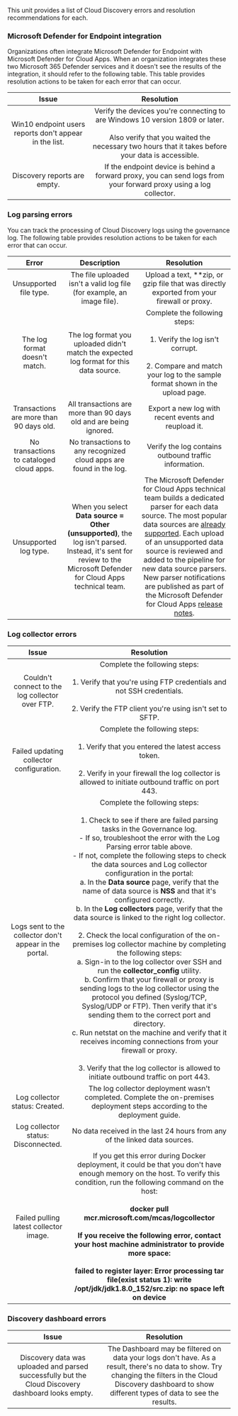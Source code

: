 This unit provides a list of Cloud Discovery errors and resolution recommendations for each.

### Microsoft Defender for Endpoint integration

Organizations often integrate Microsoft Defender for Endpoint with Microsoft Defender for Cloud Apps. When an organization integrates these two Microsoft 365 Defender services and it doesn't see the results of the integration, it should refer to the following table. This table provides resolution actions to be taken for each error that can occur.

|                       **Issue**                        |                                                                                     **Resolution**                                                                                     |
|:------------------------------------------------------:|:--------------------------------------------------------------------------------------------------------------------------------------------------------------------------------------:|
| Win10 endpoint users reports don't appear in the list. | Verify the devices you're connecting to are Windows 10 version 1809 or later.<br><br>Also verify that you waited the necessary two hours that it takes before your data is accessible. |
|              Discovery reports are empty.              |                                   If the endpoint device is behind a forward proxy, you can send logs from your forward proxy using a log collector.                                   |

### Log parsing errors

You can track the processing of Cloud Discovery logs using the governance log. The following table provides resolution actions to be taken for each error that can occur.

|                **Error**                 |                                                                           **Description**                                                                           |                                                                                                                                                                                                                                                                       **Resolution**                                                                                                                                                                                                                                                                       |
|:----------------------------------------:|:-------------------------------------------------------------------------------------------------------------------------------------------------------------------:|:----------------------------------------------------------------------------------------------------------------------------------------------------------------------------------------------------------------------------------------------------------------------------------------------------------------------------------------------------------------------------------------------------------------------------------------------------------------------------------------------------------------------------------------------------------:|
|          Unsupported file type.          |                                               The file uploaded isn't a valid log file (for example, an image file).                                                |                                                                                                                                                                                                                                Upload a text, \*\*zip, or gzip file that was directly exported from your firewall or proxy.                                                                                                                                                                                                                                |
|      The log format doesn't match.       |                                       The log format you uploaded didn't match the expected log format for this data source.                                        |                                                                                                                                                                                                 Complete the following steps:<br><br>1. Verify the log isn't corrupt.<br><br>2. Compare and match your log to the sample format shown in the upload page.                                                                                                                                                                                                  |
| Transactions are more than 90 days old.  |                                                  All transactions are more than 90 days old and are being ignored.                                                  |                                                                                                                                                                                                                                                    Export a new log with recent events and reupload it.                                                                                                                                                                                                                                                    |
| No transactions to cataloged cloud apps. |                                                 No transactions to any recognized cloud apps are found in the log.                                                  |                                                                                                                                                                                                                                                   Verify the log contains outbound traffic information.                                                                                                                                                                                                                                                    |
|          Unsupported log type.           | When you select **Data source = Other (unsupported)**, the log isn't parsed. Instead, it's sent for review to the Microsoft Defender for Cloud Apps technical team. | The Microsoft Defender for Cloud Apps technical team builds a dedicated parser for each data source. The most popular data sources are [already supported](/defender-cloud-apps/set-up-cloud-discovery?azure-portal=true). Each upload of an unsupported data source is reviewed and added to the pipeline for new data source parsers. New parser notifications are published as part of the Microsoft Defender for Cloud Apps [release notes](/defender-cloud-apps/release-notes?azure-portal=true). |

### Log collector errors

|                       **Issue**                        |                                                                                                                                                                                                                                                                                                                                                                                                                                                                                                                                                                                     **Resolution**                                                                                                                                                                                                                                                                                                                                                                                                                                                                                                                                                                                      |
|:------------------------------------------------------:|:---------------------------------------------------------------------------------------------------------------------------------------------------------------------------------------------------------------------------------------------------------------------------------------------------------------------------------------------------------------------------------------------------------------------------------------------------------------------------------------------------------------------------------------------------------------------------------------------------------------------------------------------------------------------------------------------------------------------------------------------------------------------------------------------------------------------------------------------------------------------------------------------------------------------------------------------------------------------------------------------------------------------------------------------------------------------------------------------------------------------------------------------------------------------------------------:|
|    Couldn't connect to the log collector over FTP.     |                                                                                                                                                                                                                                                                                                                                                                                                                                                                                                      Complete the following steps:<br><br>1. Verify that you're using FTP credentials and not SSH credentials.<br><br>2. Verify the FTP client you're using isn't set to SFTP.<br>                                                                                                                                                                                                                                                                                                                                                                                                                                                                                                      |
|        Failed updating collector configuration.        |                                                                                                                                                                                                                                                                                                                                                                                                                                                                                          Complete the following steps:<br><br>1. Verify that you entered the latest access token.<br><br>2. Verify in your firewall the log collector is allowed to initiate outbound traffic on port 443.<br>                                                                                                                                                                                                                                                                                                                                                                                                                                                                                          |
| Logs sent to the collector don't appear in the portal. | Complete the following steps:<br><br>1. Check to see if there are failed parsing tasks in the Governance log.<br>\- If so, troubleshoot the error with the Log Parsing error table above.<br>\- If not, complete the following steps to check the data sources and Log collector configuration in the portal:<br>a. In the **Data source** page, verify that the name of data source is **NSS** and that it's configured correctly.<br>b. In the **Log collectors** page, verify that the data source is linked to the right log collector.<br><br>2. Check the local configuration of the on-premises log collector machine by completing the following steps:<br>a. Sign-in to the log collector over SSH and run the **collector\_config** utility.<br>b. Confirm that your firewall or proxy is sending logs to the log collector using the protocol you defined (Syslog/TCP, Syslog/UDP or FTP). Then verify that it's sending them to the correct port and directory.<br>c. Run netstat on the machine and verify that it receives incoming connections from your firewall or proxy.<br><br>3. Verify that the log collector is allowed to initiate outbound traffic on port 443. |
|             Log collector status: Created.             |                                                                                                                                                                                                                                                                                                                                                                                                                                                                                                                               The log collector deployment wasn't completed. Complete the on-premises deployment steps according to the deployment guide.                                                                                                                                                                                                                                                                                                                                                                                                                                                                                                                               |
|          Log collector status: Disconnected.           |                                                                                                                                                                                                                                                                                                                                                                                                                                                                                                                                                       No data received in the last 24 hours from any of the linked data sources.                                                                                                                                                                                                                                                                                                                                                                                                                                                                                                                                                        |
|         Failed pulling latest collector image.         |                                                                                                                                                                                                                                                                                                                                           If you get this error during Docker deployment, it could be that you don't have enough memory on the host. To verify this condition, run the following command on the host:<br>**<br>docker pull mcr.microsoft.com/mcas/logcollector<br><br>**If you receive the following error, contact your host machine administrator to provide more space:<br>**<br>failed to register layer: Error processing tar file(exist status 1): write /opt/jdk/jdk1.8.0\_152/src.zip: no space left on device**<br>                                                                                                                                                                                                                                                                                                                                            |

### Discovery dashboard errors

|                                             **Issue**                                              |                                                                                                 **Resolution**                                                                                                  |
|:--------------------------------------------------------------------------------------------------:|:---------------------------------------------------------------------------------------------------------------------------------------------------------------------------------------------------------------:|
| Discovery data was uploaded and parsed successfully but the Cloud Discovery dashboard looks empty. | The Dashboard may be filtered on data your logs don't have. As a result, there's no data to show. Try changing the filters in the Cloud Discovery dashboard to show different types of data to see the results. |
